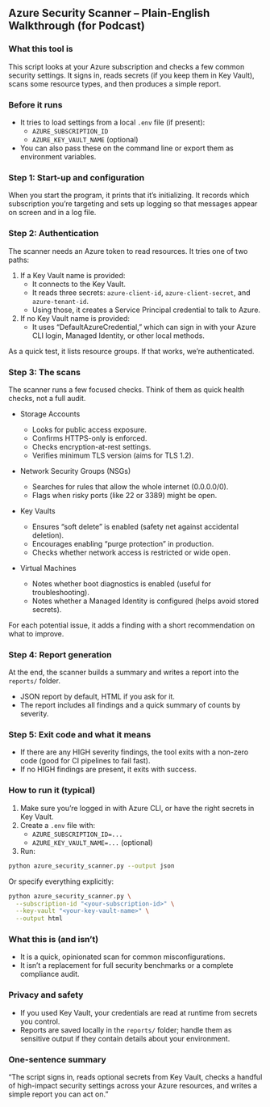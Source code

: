## Azure Security Scanner – Plain-English Walkthrough (for Podcast)

### What this tool is
This script looks at your Azure subscription and checks a few common security settings. It signs in, reads secrets (if you keep them in Key Vault), scans some resource types, and then produces a simple report.

### Before it runs
- It tries to load settings from a local `.env` file (if present):
  - `AZURE_SUBSCRIPTION_ID`
  - `AZURE_KEY_VAULT_NAME` (optional)
- You can also pass these on the command line or export them as environment variables.

### Step 1: Start-up and configuration
When you start the program, it prints that it’s initializing. It records which subscription you’re targeting and sets up logging so that messages appear on screen and in a log file.

### Step 2: Authentication
The scanner needs an Azure token to read resources. It tries one of two paths:
1) If a Key Vault name is provided:
   - It connects to the Key Vault.
   - It reads three secrets: `azure-client-id`, `azure-client-secret`, and `azure-tenant-id`.
   - Using those, it creates a Service Principal credential to talk to Azure.
2) If no Key Vault name is provided:
   - It uses “DefaultAzureCredential,” which can sign in with your Azure CLI login, Managed Identity, or other local methods.

As a quick test, it lists resource groups. If that works, we’re authenticated.

### Step 3: The scans
The scanner runs a few focused checks. Think of them as quick health checks, not a full audit.

- Storage Accounts
  - Looks for public access exposure.
  - Confirms HTTPS-only is enforced.
  - Checks encryption-at-rest settings.
  - Verifies minimum TLS version (aims for TLS 1.2).

- Network Security Groups (NSGs)
  - Searches for rules that allow the whole internet (0.0.0.0/0).
  - Flags when risky ports (like 22 or 3389) might be open.

- Key Vaults
  - Ensures “soft delete” is enabled (safety net against accidental deletion).
  - Encourages enabling “purge protection” in production.
  - Checks whether network access is restricted or wide open.

- Virtual Machines
  - Notes whether boot diagnostics is enabled (useful for troubleshooting).
  - Notes whether a Managed Identity is configured (helps avoid stored secrets).

For each potential issue, it adds a finding with a short recommendation on what to improve.

### Step 4: Report generation
At the end, the scanner builds a summary and writes a report into the `reports/` folder.
- JSON report by default, HTML if you ask for it.
- The report includes all findings and a quick summary of counts by severity.

### Step 5: Exit code and what it means
- If there are any HIGH severity findings, the tool exits with a non-zero code (good for CI pipelines to fail fast).
- If no HIGH findings are present, it exits with success.

### How to run it (typical)
1) Make sure you’re logged in with Azure CLI, or have the right secrets in Key Vault.
2) Create a `.env` file with:
   - `AZURE_SUBSCRIPTION_ID=...`
   - `AZURE_KEY_VAULT_NAME=...` (optional)
3) Run:
```bash
python azure_security_scanner.py --output json
```
Or specify everything explicitly:
```bash
python azure_security_scanner.py \
  --subscription-id "<your-subscription-id>" \
  --key-vault "<your-key-vault-name>" \
  --output html
```

### What this is (and isn’t)
- It is a quick, opinionated scan for common misconfigurations.
- It isn’t a replacement for full security benchmarks or a complete compliance audit.

### Privacy and safety
- If you used Key Vault, your credentials are read at runtime from secrets you control.
- Reports are saved locally in the `reports/` folder; handle them as sensitive output if they contain details about your environment.

### One-sentence summary
“The script signs in, reads optional secrets from Key Vault, checks a handful of high-impact security settings across your Azure resources, and writes a simple report you can act on.”


